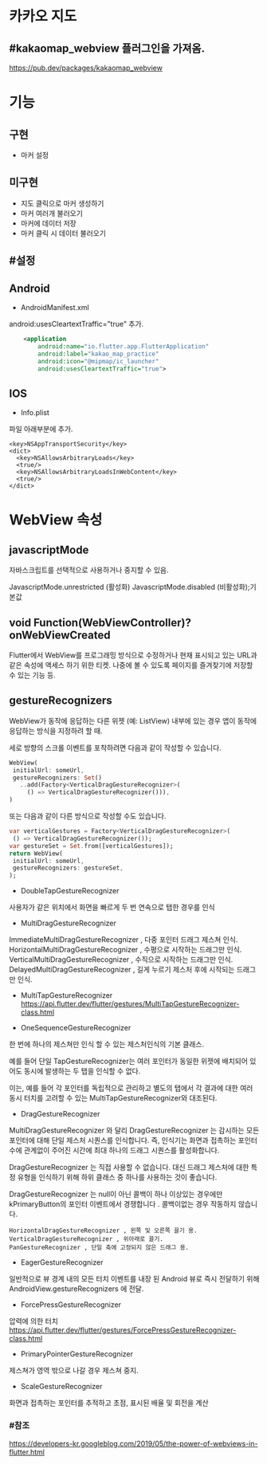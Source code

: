 카카오 지도
===============
 
## #kakaomap_webview 플러그인을 가져옴.

https://pub.dev/packages/kakaomap_webview


기능
===========

구현
----------

- 마커 설정


미구현
---------

- 지도 클릭으로 마커 생성하기
- 마커 여러개 불러오기
- 마커에 데이터 저장
- 마커 클릭 시 데이터 불러오기


#설정
--------------------

## Android

- AndroidManifest.xml

android:usesCleartextTraffic="true" 추가.

```xml
    <application
        android:name="io.flutter.app.FlutterApplication"
        android:label="kakao_map_practice"
        android:icon="@mipmap/ic_launcher"
        android:usesCleartextTraffic="true">
```

## IOS

- Info.plist

파일 아래부분에 추가.

```plist
<key>NSAppTransportSecurity</key>
<dict>
  <key>NSAllowsArbitraryLoads</key>
  <true/>
  <key>NSAllowsArbitraryLoadsInWebContent</key>
  <true/>
</dict>
```


WebView 속성
============

javascriptMode
----------

자바스크립트를 선택적으로 사용하거나 중지할 수 있음.

JavascriptMode.unrestricted (활성화)
JavascriptMode.disabled (비활성화);기본값


void Function(WebViewController)? onWebViewCreated
------------

Flutter에서 WebView를 프로그래밍 방식으로 수정하거나 현재 표시되고 있는 URL과 같은 속성에 액세스 하기 위한 티켓.
나중에 볼 수 있도록 페이지를 즐겨찾기에 저장할 수 있는 기능 등.


gestureRecognizers
---

WebView가 동작에 응답하는 다른 위젯 (예: ListView) 내부에 있는 경우 앱이 동작에 응답하는 방식을
지정하려 할 때.

세로 방향의 스크롤 이벤트를 포착하려면 다음과 같이 작성할 수 있습니다.
```dart
WebView(
 initialUrl: someUrl,
 gestureRecognizers: Set()
   ..add(Factory<VerticalDragGestureRecognizer>(
     () => VerticalDragGestureRecognizer())),
)
```
또는 다음과 같이 다른 방식으로 작성할 수도 있습니다.
```dart
var verticalGestures = Factory<VerticalDragGestureRecognizer>(
 () => VerticalDragGestureRecognizer());
var gestureSet = Set.from([verticalGestures]);
return WebView(
 initialUrl: someUrl,
 gestureRecognizers: gestureSet,
);
``` 
- DoubleTapGestureRecognizer
 
 사용자가 같은 위치에서 화면을 빠르게 두 번 연속으로 탭한 경우를 인식
 
- MultiDragGestureRecognizer
 
 ImmediateMultiDragGestureRecognizer , 다중 포인터 드래그 제스쳐 인식.
 HorizontalMultiDragGestureRecognizer , 수평으로 시작하는 드래그만 인식.
 VerticalMultiDragGestureRecognizer , 수직으로 시작하는 드래그만 인식.
 DelayedMultiDragGestureRecognizer , 길게 누르기 제스처 후에 시작되는 드래그만 인식.
 
- MultiTapGestureRecognizer
 https://api.flutter.dev/flutter/gestures/MultiTapGestureRecognizer-class.html
 
- OneSequenceGestureRecognizer
 
 한 번에 하나의 제스쳐만 인식 할 수 있는 제스처인식의 기본 클래스.
 
 예를 들어 단일 TapGestureRecognizer는 여러 포인터가 동일한 위젯에 배치되어 있어도
 동시에 발생하는 두 탭을 인식할 수 없다.
 
 이는, 예를 들어 각 포인터를 독립적으로 관리하고 별도의 탭에서 각 결과에 대한 여러 동시 터치를 고려할 수 있는
 MultiTapGestureRecognizer와 대조된다.
 
- DragGestureRecognizer
 
 MultiDragGestureRecognizer 와 달리 DragGestureRecognizer 는 
 감시하는 모든 포인터에 대해 단일 제스처 시퀀스를 인식합니다. 
 즉, 인식기는 화면과 접촉하는 포인터 수에 관계없이 주어진 시간에 최대 하나의 드래그 시퀀스를 활성화합니다.
 
 DragGestureRecognizer 는 직접 사용할 수 없습니다. 
 대신 드래그 제스처에 대한 특정 유형을 인식하기 위해 하위 클래스 중 하나를 사용하는 것이 좋습니다.
 
 DragGestureRecognizer 는 null이 아닌 콜백이 하나 이상있는 경우에만 
 kPrimaryButton의 포인터 이벤트에서 경쟁합니다 . 
 콜백이없는 경우 작동하지 않습니다.
 
	HorizontalDragGestureRecognizer , 왼쪽 및 오른쪽 끌기 용.
	VerticalDragGestureRecognizer , 위아래로 끌기.
	PanGestureRecognizer , 단일 축에 고정되지 않은 드래그 용.
 
- EagerGestureRecognizer
 
 일반적으로 뷰 경계 내의 모든 터치 이벤트를 
내장 된 Android 뷰로 즉시 전달하기 위해 AndroidView.gestureRecognizers 에 전달.
 
 - ForcePressGestureRecognizer
 
 압력에 의한 터치
 https://api.flutter.dev/flutter/gestures/ForcePressGestureRecognizer-class.html
 
- PrimaryPointerGestureRecognizer
 
 제스쳐가 영역 밖으로 나갈 경우 제스쳐 중지.
 
- ScaleGestureRecognizer
 
 화면과 접촉하는 포인터를 추적하고 초점, 표시된 배율 및 회전을 계산


### #참조
https://developers-kr.googleblog.com/2019/05/the-power-of-webviews-in-flutter.html